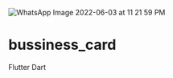 ![WhatsApp Image 2022-06-03 at 11 21 59 PM](https://user-images.githubusercontent.com/79888305/171924359-c266601f-89e1-4e36-8f07-b092c12762fc.jpeg)
# bussiness_card
 Flutter Dart 
